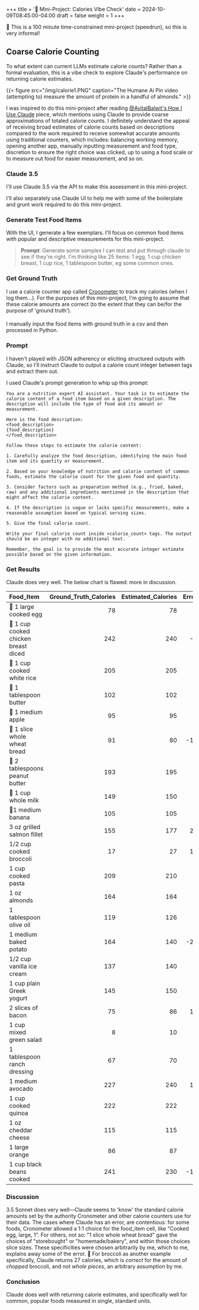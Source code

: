 +++
title = '🐁 Mini-Project: Calories Vibe Check'
date = 2024-10-09T08:45:00-04:00
draft = false
weight = 1
+++

🐁 This is a 100 minute time-constrained mini-project (speedrun), so this is very informal!

## Coarse Calorie Counting

To what extent can current LLMs estimate calorie counts? Rather than a formal evaluation, this is a vibe check to explore Claude's performance on returning calorie estimates. 

{{< figure src="/img/calorie1.PNG" caption="The Humane Ai Pin video (attempting to) measure the amount of protein in a handful of almonds." >}}

I was inspired to do this mini-project after reading [@AvitalBalwit's How I Use Claude](https://www.avitalbalwit.com/post/how-i-use-claude) piece, which mentions using Claude to provide coarse approximations of totaled calorie counts. I definitely understand the appeal of receiving broad estimates of calorie counts based on descriptions compared to the work required to receive somewhat accurate amounts using traditional counters, which includes: balancing working memory, opening another app, manually inputting measurement and food type, discretion to ensure the right choice was clicked, up to using a food scale or  to measure out food for easier measurement, and so on.

### Claude 3.5

I'll use Claude 3.5 via the API to make this assessment in this mini-project.

I'll also separately use Claude UI to help me with some of the boilerplate and grunt work required to do this mini-project. 

### Generate Test Food Items

With the UI, I generate a few exemplars. I'll focus on common food items with popular and descriptive measurements for this mini-project.

>**Prompt**: Generate some samples I can test and put through claude to see if they're right. I'm thinking like 25 items: 1 egg, 1 cup chicken breast, 1 cup rice, 1 tablespoon butter, eg some common ones.

### Get Ground Truth

I use a calorie counter app called [Cronometer](https://cronometer.com/) to track my calories (when I log them...). For the purposes of this mini-project, I'm going to assume that these calorie amounts are correct (to the extent that they can be/for the purpose of 'ground truth').

#### 

I manually input the food items with ground truth in a csv and then processed in Python.

### Prompt

I haven't played with JSON adherency or eliciting structured outputs with Claude, so I'll instruct Claude to output a calorie count integer between tags and extract them out.

I used Claude's prompt generation to whip up this prompt:

```
You are a nutrition expert AI assistant. Your task is to estimate the calorie content of a food item based on a given description. The description will include the type of food and its amount or measurement.

Here is the food description:
<food_description>
{food_description}
</food_description>

Follow these steps to estimate the calorie content:

1. Carefully analyze the food description, identifying the main food item and its quantity or measurement.

2. Based on your knowledge of nutrition and calorie content of common foods, estimate the calorie count for the given food and quantity.

3. Consider factors such as preparation method (e.g., fried, baked, raw) and any additional ingredients mentioned in the description that might affect the calorie content.

4. If the description is vague or lacks specific measurements, make a reasonable assumption based on typical serving sizes.

5. Give the final calorie count.

Write your final calorie count inside <calorie_count> tags. The output should be an integer with no additional text.

Remember, the goal is to provide the most accurate integer estimate possible based on the given information.
```

### Get Results

Claude does very well. The below chart is flawed: more in discussion.


| Food_Item                         |   Ground_Truth_Calories |   Estimated_Calories |   Error |   Percent_Error |
|:----------------------------------|------------------------:|---------------------:|--------:|----------------:|
| 🍳 1 large cooked egg                |                      78 |                   78 |       0 |            0    |
| 🍗 1 cup cooked chicken breast diced |                     242 |                  240 |      -2 |            0.83 |
| 🍚 1 cup cooked white rice           |                     205 |                  205 |       0 |            0    |
| 🧈 1 tablespoon butter               |                     102 |                  102 |       0 |            0    |
| 🍎 1 medium apple                    |                      95 |                   95 |       0 |            0    |
| 🍞 1 slice whole wheat bread         |                      91 |                   80 |     -11 |           12.09 |
| 🥜 2 tablespoons peanut butter       |                     193 |                  195 |       2 |            1.04 |
| 🥛 1 cup whole milk                  |                     149 |                  150 |       1 |            0.67 |
| 🍌1 medium banana                   |                     105 |                  105 |       0 |            0    |
| 3 oz grilled salmon fillet        |                     155 |                  177 |      22 |           14.19 |
| 1/2 cup cooked broccoli           |                      17 |                   27 |      10 |           58.82 |
| 1 cup cooked pasta                |                     209 |                  210 |       1 |            0.48 |
| 1 oz almonds                      |                     164 |                  164 |       0 |            0    |
| 1 tablespoon olive oil            |                     119 |                  126 |       7 |            5.88 |
| 1 medium baked potato             |                     164 |                  140 |     -24 |           14.63 |
| 1/2 cup vanilla ice cream         |                     137 |                  140 |       3 |            2.19 |
| 1 cup plain Greek yogurt          |                     145 |                  150 |       5 |            3.45 |
| 2 slices of bacon                 |                      75 |                   86 |      11 |           14.67 |
| 1 cup mixed green salad           |                       8 |                   10 |       2 |           25    |
| 1 tablespoon ranch dressing       |                      67 |                   70 |       3 |            4.48 |
| 1 medium avocado                  |                     227 |                  240 |      13 |            5.73 |
| 1 cup cooked quinoa               |                     222 |                  222 |       0 |            0    |
| 1 oz cheddar cheese               |                     115 |                  115 |       0 |            0    |
| 1 large orange                    |                      86 |                   87 |       1 |            1.16 |
| 1 cup black beans cooked          |                     241 |                  230 |     -11 |            4.56 |

### Discussion

3.5 Sonnet does very well—Claude seems to 'know' the standard calorie amounts set by the authority Cronometer and other calorie counters use for their data. The cases where Claude has an error, are contentious: for some foods, Cronometer allowed a 1:1 choice for the food_item cell, like "Cooked egg, large, 1". For others, not so: "1 slice whole wheat bread" gave the choices of "storebought" or "homemade/bakery", and within those choices slice sizes. These specificities were chosen arbitrarily by me, which to me, explains away some of the error. 🚩 For broccoli as another example specifically, Claude returns 27 calories, which is *correct* for the amount of *chopped* broccoli, and not *whole pieces*, an arbitrary assumption by me. 

### Conclusion

Claude does well with returning calorie estimates, and specifically well for common, popular foods measured in single, standard units.